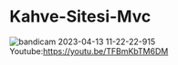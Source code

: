 # Kahve-Sitesi-Mvc
![bandicam 2023-04-13 11-22-22-915](https://user-images.githubusercontent.com/119485615/231699680-1220e7f3-99df-497b-a7c6-0bbe13e1f12c.jpg)
Youtube:https://youtu.be/TFBmKbTM6DM
